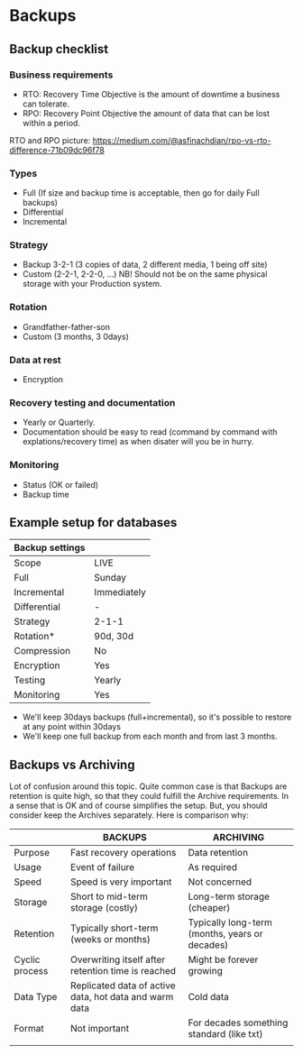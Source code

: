 # Backups


## Backup checklist

### Business requirements 
* RTO: Recovery Time Objective is the amount of downtime a business can tolerate.
* RPO: Recovery Point Objective the amount of data that can be lost within a period.

 RTO and RPO picture: https://medium.com/@asfinachdian/rpo-vs-rto-difference-71b09dc96f78


### Types
* Full (If size and backup time is acceptable, then go for daily Full backups)
* Differential
* Incremental

### Strategy 
* Backup 3-2-1 (3 copies of data, 2 different media, 1 being off site)
* Custom (2-2-1, 2-2-0, ...)
NB! Should not be on the same physical storage with your Production system.

### Rotation
* Grandfather-father-son
* Custom (3 months, 3 0days)

### Data at rest
* Encryption

### Recovery testing and documentation
* Yearly or Quarterly. 
* Documentation should be easy to read (command by command with explations/recovery time) as when disater will you be in hurry. 

### Monitoring
* Status (OK or failed)
* Backup time 


## Example setup for databases

| Backup settings           |                |
| ------------------------- | -------------- |
| Scope                     | LIVE           |
| Full                      | Sunday         |
| Incremental               | Immediately    |
| Differential              | -              |
| Strategy                  | 2-1-1          |
| Rotation*                 | 90d, 30d       |
| Compression               | No             |
| Encryption                | Yes            |
| Testing                   | Yearly         |
| Monitoring                | Yes            |

* We'll keep 30days backups (full+incremental), so it's possible to restore at any point within 30days
* We'll keep one full backup from each month and from last 3 months.


## Backups vs Archiving 
Lot of confusion around this topic. Quite common case is that Backups are retention is quite high, so that they could fulfill the Archive requirements. In a sense that is OK and of course simplifies the setup. But, you should consider keep the Archives separately. 
Here is comparison why: 

|                | BACKUPS                                                | ARCHIVING                                        |
|----------------|--------------------------------------------------------|--------------------------------------------------|
| Purpose        | Fast recovery operations                               | Data retention                                   |
| Usage          | Event of failure                                       | As required                                      |
| Speed          | Speed is very important                                | Not concerned                                    |
| Storage        | Short to mid-term storage (costly)                     | Long-term storage (cheaper)                      |
| Retention      | Typically short-term (weeks or months)                 | Typically long-term (months, years or decades)   |
| Cyclic process | Overwriting itself after retention time is reached     | Might be forever growing                         |
| Data Type      | Replicated data of active data, hot data and warm data | Cold data                                        |
| Format         | Not important                                          | For decades something standard (like txt)        |
|                |                                                        |                                                  |
